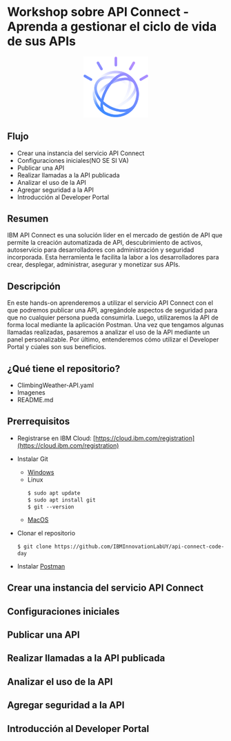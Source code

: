# Workshop sobre API Connect - Aprenda a gestionar el ciclo de vida de sus APIs

<p align="center">
  <img src="Imagenes/watson_logo.png" width="150" length="200">
</p>

## Flujo
* Crear una instancia del servicio API Connect
* Configuraciones iniciales(NO SE SI VA)
* Publicar una API
* Realizar llamadas a la API publicada
* Analizar el uso de la API
* Agregar seguridad a la API
* Introducción al Developer Portal 

## Resumen

IBM API Connect es una solución líder en el mercado de gestión de API que permite la creación automatizada de API, descubrimiento de activos, autoservicio para desarrolladores con administración y seguridad incorporada. Esta herramienta le facilita la labor a los desarrolladores para crear, desplegar, administrar, asegurar y monetizar sus APIs.

## Descripción

En este hands-on aprenderemos a utilizar el servicio API Connect con el que podremos publicar una API, agregándole aspectos de seguridad para que no cualquier persona pueda consumirla. Luego, utilizaremos la API de forma local mediante la aplicación Postman. Una vez que tengamos algunas llamadas realizadas, pasaremos a analizar el uso de la API mediante un panel personalizable. Por último, entenderemos cómo utilizar el Developer Portal y cúales son sus beneficios. 

## ¿Qué tiene el repositorio?
- ClimbingWeather-API.yaml
- Imagenes
- README.md

## Prerrequisitos
* Registrarse en IBM Cloud: [https://cloud.ibm.com/registration](https://cloud.ibm.com/registration)
* Instalar Git
  - [Windows](https://gitforwindows.org/)
  - Linux
    ```
    $ sudo apt update 
    $ sudo apt install git
    $ git --version
    ```
  - [MacOS](https://git-scm.com/download/mac)

* Clonar el repositorio
  ```
  $ git clone https://github.com/IBMInnovationLabUY/api-connect-code-day
  ```
* Instalar [Postman](https://www.getpostman.com/downloads/)

## Crear una instancia del servicio API Connect



## Configuraciones iniciales



## Publicar una API



## Realizar llamadas a la API publicada



## Analizar el uso de la API



## Agregar seguridad a la API



## Introducción al Developer Portal




